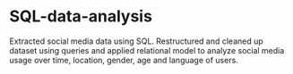# SQL-data-analysis
Extracted social media data using SQL. Restructured and cleaned up dataset using queries and applied relational model to analyze social media usage over time, location, gender, age and language of users.

